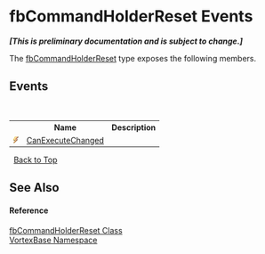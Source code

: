 # fbCommandHolderReset Events
 _**\[This is preliminary documentation and is subject to change.\]**_

The <a href="T_VortexBase_fbCommandHolderReset.md">fbCommandHolderReset</a> type exposes the following members.


## Events
&nbsp;<table><tr><th></th><th>Name</th><th>Description</th></tr><tr><td>![Public event](media/pubevent.gif "Public event")</td><td><a href="E_VortexBase_fbCommandHolderReset_CanExecuteChanged.md">CanExecuteChanged</a></td><td /></tr></table>&nbsp;
<a href="#fbcommandholderreset-events">Back to Top</a>

## See Also


#### Reference
<a href="T_VortexBase_fbCommandHolderReset.md">fbCommandHolderReset Class</a><br /><a href="N_VortexBase.md">VortexBase Namespace</a><br />